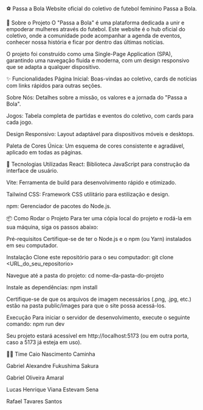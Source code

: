 ⚽ Passa a Bola
Website oficial do coletivo de futebol feminino Passa a Bola.



📖 Sobre o Projeto
O "Passa a Bola" é uma plataforma dedicada a unir e empoderar mulheres através do futebol. Este website é o hub oficial do coletivo, onde a comunidade pode acompanhar a agenda de eventos, conhecer nossa história e ficar por dentro das últimas notícias.



O projeto foi construído como uma Single-Page Application (SPA), garantindo uma navegação fluida e moderna, com um design responsivo que se adapta a qualquer dispositivo.



✨ Funcionalidades
Página Inicial: Boas-vindas ao coletivo, cards de notícias com links rápidos para outras seções.

Sobre Nós: Detalhes sobre a missão, os valores e a jornada do "Passa a Bola".

Jogos: Tabela completa de partidas e eventos do coletivo, com cards para cada jogo.

Design Responsivo: Layout adaptável para dispositivos móveis e desktops.

Paleta de Cores Única: Um esquema de cores consistente e agradável, aplicado em todas as páginas.



🚀 Tecnologias Utilizadas
React: Biblioteca JavaScript para construção da interface de usuário.

Vite: Ferramenta de build para desenvolvimento rápido e otimizado.

Tailwind CSS: Framework CSS utilitário para estilização e design.

npm: Gerenciador de pacotes do Node.js.




📦 Como Rodar o Projeto
Para ter uma cópia local do projeto e rodá-la em sua máquina, siga os passos abaixo:

Pré-requisitos
Certifique-se de ter o Node.js e o npm (ou Yarn) instalados em seu computador.

Instalação
Clone este repositório para o seu computador:
git clone <URL_do_seu_repositorio>

Navegue até a pasta do projeto:
cd nome-da-pasta-do-projeto

Instale as dependências:
npm install

Certifique-se de que os arquivos de imagem necessários (.png, .jpg, etc.) estão na pasta public/images para que o site possa acessá-los.

Execução
Para iniciar o servidor de desenvolvimento, execute o seguinte comando:
npm run dev

Seu projeto estará acessível em http://localhost:5173 (ou em outra porta, caso a 5173 já esteja em uso).




👨‍💻 Time
Caio Nascimento Caminha

Gabriel Alexandre Fukushima Sakura

Gabriel Oliveira Amaral

Lucas Henrique Viana Estevam Sena

Rafael Tavares Santos
